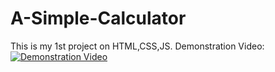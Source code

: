 # A-Simple-Calculator
This is my 1st project on HTML,CSS,JS.
Demonstration Video: 
[![Demonstration Video](http://img.youtube.com/vi/ftxC2hmHK1E/0.jpg)](http://www.youtube.com/watch?v=ftxC2hmHK1E "Demonstration Video")
